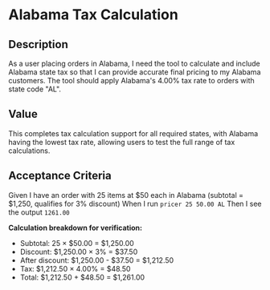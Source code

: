 # Alabama Tax Calculation

## Description

As a user placing orders in Alabama, I need the tool to calculate and include Alabama state tax so that I can provide accurate final pricing to my Alabama customers. The tool should apply Alabama's 4.00% tax rate to orders with state code "AL".

## Value

This completes tax calculation support for all required states, with Alabama having the lowest tax rate, allowing users to test the full range of tax calculations.

## Acceptance Criteria

Given I have an order with 25 items at $50 each in Alabama (subtotal = $1,250, qualifies for 3% discount)
When I run `pricer 25 50.00 AL`
Then I see the output `1261.00`

**Calculation breakdown for verification:**
- Subtotal: 25 × $50.00 = $1,250.00
- Discount: $1,250.00 × 3% = $37.50
- After discount: $1,250.00 - $37.50 = $1,212.50
- Tax: $1,212.50 × 4.00% = $48.50
- Total: $1,212.50 + $48.50 = $1,261.00